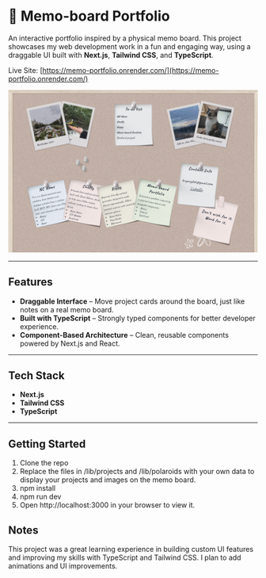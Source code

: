 # 🧷 Memo-board Portfolio

An interactive portfolio inspired by a physical memo board. This project showcases my web development work in a fun and engaging way, using a draggable UI built with **Next.js**, **Tailwind CSS**, and **TypeScript**.

Live Site: [https://memo-portfolio.onrender.com/](https://memo-portfolio.onrender.com/)

![Memo-board Screenshot](/public/Projects/Memoboard.webp)

---

## Features

- **Draggable Interface** – Move project cards around the board, just like notes on a real memo board.
- **Built with TypeScript** – Strongly typed components for better developer experience.
- **Component-Based Architecture** – Clean, reusable components powered by Next.js and React.

---

## Tech Stack

- **Next.js**
- **Tailwind CSS**
- **TypeScript**

---

## Getting Started

1. Clone the repo
2. Replace the files in /lib/projects and /lib/polaroids with your own data to display your projects and images on the memo board.
3. npm install
4. npm run dev
5. Open http://localhost:3000 in your browser to view it.

## Notes

This project was a great learning experience in building custom UI features and improving my skills with TypeScript and Tailwind CSS. I plan to add animations and UI improvements.
